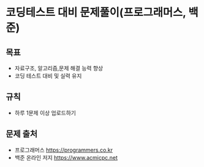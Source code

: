 # 코딩테스트 대비 문제풀이(프로그래머스, 백준)

## 목표
- 자료구조, 알고리즘,문제 해결 능력 향상
- 코딩 테스트 대비 및 실력 유지

## 규칙
- 하루 1문제 이상 업로드하기

## 문제 출처
- 프로그래머스 https://programmers.co.kr
- 백준 온라인 저지 https://www.acmicpc.net